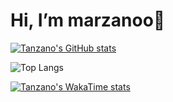 # Hi, I’m marzanoo👋

[![Tanzano's GitHub stats](https://github-readme-stats.vercel.app/api?username=marzanoo&show_icons=true)](https://github.com/marzanoo/github-readme-stats&show_icons=true)

![Top Langs](https://github-readme-stats.vercel.app/api/top-langs/?username=marzanoo&layout=compact)

[![Tanzano's WakaTime stats](https://github-readme-stats.vercel.app/api/wakatime?username=marzanoo)](https://github.com/marzanoo/github-readme-stats&layout=compact)
